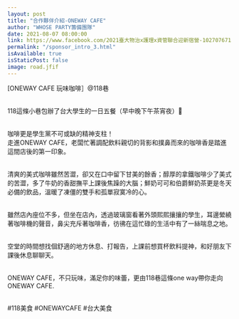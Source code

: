 ```yaml
---
layout: post
title: "合作夥伴介紹-ONEWAY CAFE"
author: "WHOSE PARTY籌備團隊"
date: 2021-08-07 08:00:00
link: https://www.facebook.com/2021臺大物治x護理x資管聯合迎新宿營-102707671523379/
permalink: "/sponsor_intro_3.html"
isAvailable: true
isStaticPost: false
image: road.jfif
---
```


[ONEWAY CAFE 玩味咖啡］@118巷<br><br>

118這條小巷包辦了台大學生的一日五餐（早中晚下午茶宵夜）🤤<br><br>

咖啡更是學生黨不可或缺的精神支柱！<br>
走進ONEWAY CAFE，老闆忙著調配飲料親切的背影和撲鼻而來的咖啡香是踏進這間店後的第一印象。<br><br>

清爽的美式咖啡雖然苦澀，卻又在口中留下甘美的餘香；醇厚的拿鐵咖啡少了美式的苦澀，多了牛奶的香甜撫平上課後焦躁的大腦；鮮奶可可和伯爵鮮奶茶更是冬天必備的飲品，溫暖了凍僵的雙手和孤單寂寞冷的心。<br><br>

雖然店內座位不多，但坐在店內，透過玻璃窗看著外頭熙熙攘攘的學生，耳邊縈繞著咖啡機的聲音，鼻尖充斥著咖啡香，彷彿在這忙碌的生活中有了一絲喘息之地。<br><br>

空堂的時間想找個舒適的地方休息、打報告，上課前想買杯飲料提神，和好朋友下課後休息聊聊天。<br><br>

ONEWAY CAFE，不只玩味，滿足你的味蕾，更由118巷這條one way帶你走向ONEWAY CAFE.<br><br>

#118美食 #ONEWAYCAFE #台大美食<br>

